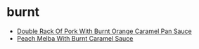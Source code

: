 # burnt

 * [Double Rack Of Pork With Burnt Orange Caramel Pan Sauce](index/d/double-rack-of-pork-with-burnt-orange-caramel-pan-sauce-368932.json)
 * [Peach Melba With Burnt Caramel Sauce](index/p/peach-melba-with-burnt-caramel-sauce-51108610.json)

